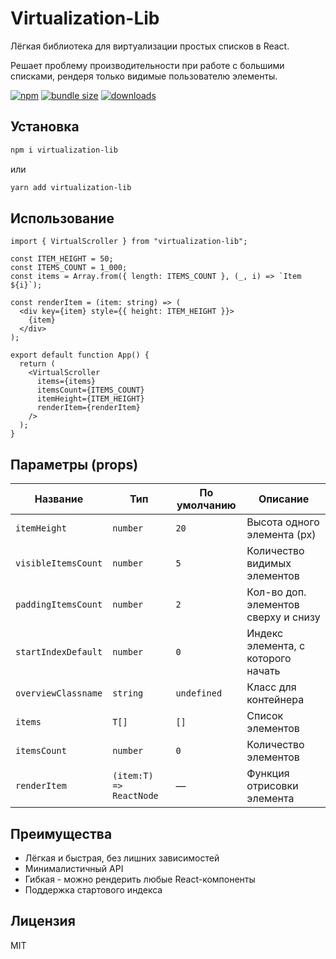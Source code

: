 # Virtualization-Lib

Лёгкая библиотека для виртуализации простых списков в React.

Решает проблему производительности при работе с большими списками, рендеря только видимые пользователю элементы.

[![npm](https://img.shields.io/npm/v/virtualization-lib)](https://www.npmjs.com/package/virtualization-lib)
[![bundle size](https://img.shields.io/bundlephobia/minzip/virtualization-lib)](https://bundlephobia.com/package/virtualization-lib)
[![downloads](https://img.shields.io/npm/dm/virtualization-lib)](https://www.npmjs.com/package/virtualization-lib)

## Установка

```bash
npm i virtualization-lib
```

или

```bash
yarn add virtualization-lib
```

## Использование

```tsx
import { VirtualScroller } from "virtualization-lib";

const ITEM_HEIGHT = 50;
const ITEMS_COUNT = 1_000;
const items = Array.from({ length: ITEMS_COUNT }, (_, i) => `Item ${i}`);

const renderItem = (item: string) => (
  <div key={item} style={{ height: ITEM_HEIGHT }}>
    {item}
  </div>
);

export default function App() {
  return (
    <VirtualScroller
      items={items}
      itemsCount={ITEMS_COUNT}
      itemHeight={ITEM_HEIGHT}
      renderItem={renderItem}
    />
  );
}
```

## Параметры (props)

| Название            | Тип                     | По умолчанию | Описание                             |
| ------------------- | ----------------------- | ------------ | ------------------------------------ |
| `itemHeight`        | `number`                | `20`         | Высота одного элемента (px)          |
| `visibleItemsCount` | `number`                | `5`          | Количество видимых элементов         |
| `paddingItemsCount` | `number`                | `2`          | Кол-во доп. элементов сверху и снизу |
| `startIndexDefault` | `number`                | `0`          | Индекс элемента, с которого начать   |
| `overviewClassname` | `string`                | `undefined`  | Класс для контейнера                 |
| `items`             | `T[]`                   | `[]`         | Список элементов                     |
| `itemsCount`        | `number`                | `0`          | Количество элементов                 |
| `renderItem`        | `(item:T) => ReactNode` | —            | Функция отрисовки элемента           |

## Преимущества

- Лёгкая и быстрая, без лишних зависимостей
- Минималистичный API
- Гибкая - можно рендерить любые React-компоненты
- Поддержка стартового индекса

## Лицензия

MIT
